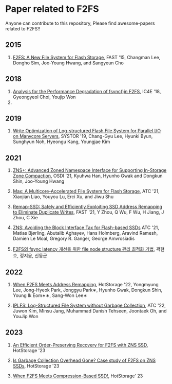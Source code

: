 # Paper related to F2FS

Anyone can contribute to this repository, Please find awesome-papers related to F2FS!!

## 2015

1. [F2FS: A New File System for Flash Storage](https://www.usenix.org/system/files/conference/fast15/fast15-paper-lee.pdf), FAST '15, Changman Lee, Dongho Sim, Joo-Young Hwang, and Sangyeun Cho

## 2018

1. [Analysis for the Performance Degradation of fsync()in F2FS](https://dl.acm.org/doi/pdf/10.1145/3183586.3183605?casa_token=dxklS06WWmkAAAAA:1yxAv8lJTkj37EWYxf7_z-poKl6ltzisPu8AI7gl-UFLsJrVmpPmCOOg8Xx9gkOB-3HQU0WtrdIpxAo), IC4E '18, Gyeongyeol Choi, Youjip Won
2. 


## 2019

1. [Write Optimization of Log-structured Flash File System for Parallel I/O on Manycore Servers](https://discos.sogang.ac.kr/file/2019/intl_conf/Systor_2019_CLee.pdf), SYSTOR '19, Chang-Gyu Lee, Hyunki Byun, Sunghyun Noh, Hyeongu Kang, Youngjae Kim

## 2021

1. [ZNS+: Advanced Zoned Namespace Interface for Supporting In-Storage Zone Compaction](https://www.usenix.org/system/files/osdi21-han.pdf), OSDI '21, Kyuhwa Han, Hyunho Gwak and Dongkun Shin, Joo-Young Hwang

2. [Max: A Multicore-Accelerated File System for Flash Storage](), ATC '21, Xiaojian Liao, Youyou Lu, Erci Xu, and Jiwu Shu

3. [Remap-SSD: Safely and Efficiently Exploiting SSD Address Remapping to Eliminate Duplicate Writes](), FAST '21, Y Zhou, Q Wu, F Wu, H Jiang, J Zhou, C Xie

4. [ZNS: Avoiding the Block Interface Tax for Flash-based SSDs](https://www.pdl.cmu.edu/PDL-FTP/Storage/USENIX_ATC_2021_ZNS.pdf) ATC '21, Matias Bjørling, Abutalib Aghayev, Hans Holmberg, Aravind Ramesh, Damien Le Moal, Gregory R. Ganger, George Amvrosiadis

5. [F2FS의 fsync latency 개선을 위한 file node structure 관리 최적화 기법](http://nyx.skku.ac.kr/wp-content/uploads/2021/12/15-375.pdf), 곽현호, 정지윤, 신동군

## 2022

1. [When F2FS Meets Address Remapping](https://dl.acm.org/doi/pdf/10.1145/3538643.3539755), HotStorage '22, Yongmyung Lee, Jong-Hyeok Park, Jonggyu Park∗, Hyunho Gwak, Dongkun Shin, Young Ik Eom∗∗, Sang-Won Lee∗

2. [IPLFS: Log-Structured File System without Garbage Collection](https://www.usenix.org/system/files/atc22-kim-juwon.pdf), ATC '22, Juwon Kim, Minsu Jang, Muhammad Danish Tehseen, Joontaek Oh,
and YouJip Won

## 2023
1. [An Efficient Order-Preserving Recovery for F2FS with ZNS SSD](https://www.hotstorage.org/2023/accepted.html), HotStorage '23

2. [Is Garbage Collection Overhead Gone? Case study of F2FS on ZNS SSDs](https://www.hotstorage.org/2023/accepted.html), HotStorage '23

3. [When F2FS Meets Compression-Based SSD!](https://www.hotstorage.org/2023/accepted.html), HotStorage' 23

